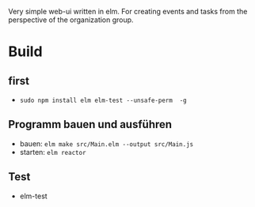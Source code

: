 Very simple web-ui written in elm. For creating events and tasks from the perspective of the organization group.

# Build

## first
* `sudo npm install elm elm-test --unsafe-perm  -g`

## Programm bauen und ausführen
* bauen: `elm make src/Main.elm --output src/Main.js`
* starten: `elm reactor`

## Test
* elm-test